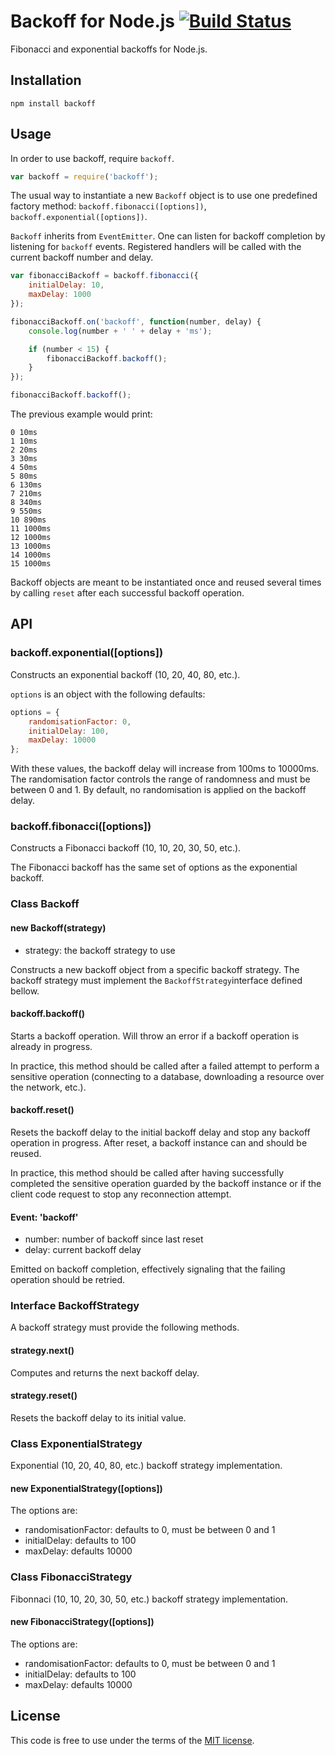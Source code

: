 # Backoff for Node.js [![Build Status](https://secure.travis-ci.org/MathieuTurcotte/node-backoff.png?branch=master)](http://travis-ci.org/MathieuTurcotte/node-backoff)

Fibonacci and exponential backoffs for Node.js.

## Installation

```
npm install backoff
```
## Usage

In order to use backoff, require `backoff`.

```js
var backoff = require('backoff');
```

The usual way to instantiate a new `Backoff` object is to use one predefined
factory method: `backoff.fibonacci([options])`, `backoff.exponential([options])`.

`Backoff` inherits from `EventEmitter`. One can listen for backoff completion
by listening for `backoff` events. Registered handlers will be called with the
current backoff number and delay.

``` js
var fibonacciBackoff = backoff.fibonacci({
    initialDelay: 10,
    maxDelay: 1000
});

fibonacciBackoff.on('backoff', function(number, delay) {
    console.log(number + ' ' + delay + 'ms');

    if (number < 15) {
        fibonacciBackoff.backoff();
    }
});

fibonacciBackoff.backoff();
```

The previous example would print:

```
0 10ms
1 10ms
2 20ms
3 30ms
4 50ms
5 80ms
6 130ms
7 210ms
8 340ms
9 550ms
10 890ms
11 1000ms
12 1000ms
13 1000ms
14 1000ms
15 1000ms
```

Backoff objects are meant to be instantiated once and reused several times
by calling `reset` after each successful backoff operation.

## API

### backoff.exponential([options])

Constructs an exponential backoff (10, 20, 40, 80, etc.).

`options` is an object with the following defaults:

```js
options = {
    randomisationFactor: 0,
    initialDelay: 100,
    maxDelay: 10000
};
```

With these values, the backoff delay will increase from 100ms to 10000ms. The
randomisation factor controls the range of randomness and must be between 0
and 1. By default, no randomisation is applied on the backoff delay.

### backoff.fibonacci([options])

Constructs a Fibonacci backoff (10, 10, 20, 30, 50, etc.).

The Fibonacci backoff has the same set of options as the exponential backoff.

### Class Backoff

#### new Backoff(strategy)

- strategy: the backoff strategy to use

Constructs a new backoff object from a specific backoff strategy. The backoff
strategy must implement the `BackoffStrategy`interface defined bellow.

#### backoff.backoff()

Starts a backoff operation. Will throw an error if a backoff operation is
already in progress.

In practice, this method should be called after a failed attempt to perform a
sensitive operation (connecting to a database, downloading a resource over the
network, etc.).

#### backoff.reset()

Resets the backoff delay to the initial backoff delay and stop any backoff
operation in progress. After reset, a backoff instance can and should be
reused.

In practice, this method should be called after having successfully completed
the sensitive operation guarded by the backoff instance or if the client code
request to stop any reconnection attempt.

#### Event: 'backoff'

- number: number of backoff since last reset
- delay: current backoff delay

Emitted on backoff completion, effectively signaling that the failing operation
should be retried.

### Interface BackoffStrategy

A backoff strategy must provide the following methods.

#### strategy.next()

Computes and returns the next backoff delay.

#### strategy.reset()

Resets the backoff delay to its initial value.

### Class ExponentialStrategy

Exponential (10, 20, 40, 80, etc.) backoff strategy implementation.

#### new ExponentialStrategy([options])

The options are:

- randomisationFactor: defaults to 0, must be between 0 and 1
- initialDelay: defaults to 100
- maxDelay: defaults 10000

### Class FibonacciStrategy

Fibonnaci (10, 10, 20, 30, 50, etc.) backoff strategy implementation.

#### new FibonacciStrategy([options])

The options are:

- randomisationFactor: defaults to 0, must be between 0 and 1
- initialDelay: defaults to 100
- maxDelay: defaults 10000

## License

This code is free to use under the terms of the [MIT license](http://mturcotte.mit-license.org/).
